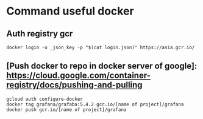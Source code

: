 # Command useful docker

## Auth registry gcr 
```
docker login -u _json_key -p "$(cat login.json)" https://asia.gcr.io/
```
## [Push docker to repo in docker server of google]: https://cloud.google.com/container-registry/docs/pushing-and-pulling
```
gcloud auth configure-docker
docker tag grafana/grafaba:5.4.2 gcr.io/[name of project]/grafana
docker push gcr.io/[name of project]/grafana
```
